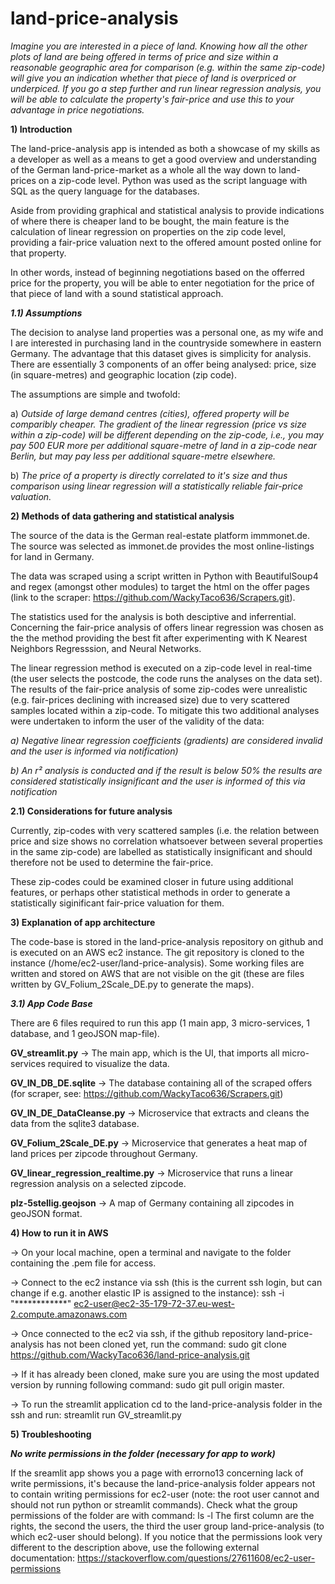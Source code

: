 # land-price-analysis

*Imagine you are interested in a piece of land. Knowing how all the other plots of land are being offered in terms of price and size within a reasonable geographic area for comparison (e.g. within the same zip-code) will give you an indication whether that piece of land is overpriced or underpiced. If you go a step further and run linear regression analysis, you will be able to calculate the property's fair-price and use this to your advantage in price negotiations.*

**1) Introduction**

The land-price-analysis app is intended as both a showcase of my skills as a developer as well as a means to get a good overview and understanding of the German land-price-market as a whole all the way down to land-prices on a zip-code level. Python was used as the script language with SQL as the query language for the databases. 

Aside from providing graphical and statistical analysis to provide indications of where there is cheaper land to be bought, the main feature is the calculation of linear regression on properties on the zip code level, providing a fair-price valuation next to the offered amount posted online for that property.

In other words, instead of beginning negotiations based on the offerred price for the property, you will be able to enter negotiation for the price of that piece of land with a sound statistical approach.

***1.1) Assumptions***

The decision to analyse land properties was a personal one, as my wife and I are interested in purchasing land in the countryside somewhere in eastern Germany. The advantage that this dataset gives is simplicity for analysis. There are essentially 3 components of an offer being analysed: price, size (in square-metres) and geographic location (zip code).

The assumptions are simple and twofold: 

a) *Outside of large demand centres (cities), offered property will be comparibly cheaper. The gradient of the linear regression (price vs size within a zip-code) will be different depending on the zip-code, i.e., you may pay 500 EUR more per additional square-metre of land in a zip-code near Berlin, but may pay less per additional square-metre elsewhere.*

b) *The price of a property is directly correlated to it's size and thus comparison using linear regression will a statistically reliable fair-price valuation.*

**2) Methods of data gathering and statistical analysis**

The source of the data is the German real-estate platform immmonet.de. The source was selected as immonet.de provides the most online-listings for land in Germany.

The data was scraped using a script written in Python with BeautifulSoup4 and regex (amongst other modules) to target the html on the offer pages (link to the scraper: https://github.com/WackyTaco636/Scrapers.git).

The statistics used for the analysis is both desciptive and inferrential. Concerning the fair-price analysis of offers linear regression was chosen as the the method providing the best fit after experimenting with K Nearest Neighbors Regresssion, and Neural Networks. 

The linear regression method is executed on a zip-code level in real-time (the user selects the postcode, the code runs the analyses on the data set). The results of the fair-price analysis of some zip-codes were unrealistic (e.g. fair-prices declining with increased size) due to very scattered samples located within a zip-code. To mitigate this two additional analyses were undertaken to inform the user of the validity of the data:

*a) Negative linear regression coefficients (gradients) are considered invalid and the user is informed via notification)*

*b) An r² analysis is conducted and if the result is below 50% the results are considered statistically insignificant and the user is informed of this via notification*

**2.1) Considerations for future analysis**

Currently, zip-codes with very scattered samples (i.e. the relation between price and size shows no correlation whatsoever between several properties in the same zip-code) are labelled as statistically insignificant and should therefore not be used to determine the fair-price.

These zip-codes could be examined closer in future using additional features, or perhaps other statistical methods in order to generate a statistically siginificant fair-price valuation for them.

**3) Explanation of app architecture**

The code-base is stored in the land-price-analysis repository on github and is executed on an AWS ec2 instance.
The git repository is cloned to the instance (/home/ec2-user/land-price-analysis).
Some working files are written and stored on AWS that are not visible on the git (these are files written by GV_Folium_2Scale_DE.py to generate the maps).

***3.1) App Code Base***

There are 6 files required to run this app (1 main app, 3 micro-services, 1 database, and 1 geoJSON map-file).

**GV_streamlit.py** -> The main app, which is the UI, that imports all micro-services required to visualize the data.

**GV_IN_DB_DE.sqlite** -> The database containing all of the scraped offers (for scraper, see: https://github.com/WackyTaco636/Scrapers.git)

**GV_IN_DE_DataCleanse.py** -> Microservice that extracts and cleans the data from the sqlite3 database.

**GV_Folium_2Scale_DE.py** -> Microservice that generates a heat map of land prices per zipcode throughout Germany.

**GV_linear_regression_realtime.py** -> Microservice that runs a linear regression analysis on a selected zipcode.

**plz-5stellig.geojson** -> A map of Germany containing all zipcodes in geoJSON format.


**4) How to run it in AWS**

-> On your local machine, open a terminal and navigate to the folder containing the .pem file for access.

-> Connect to the ec2 instance via ssh (this is the current ssh login, but can change if e.g. another elastic IP is assigned to the instance): ssh -i "************" ec2-user@ec2-35-179-72-37.eu-west-2.compute.amazonaws.com

-> Once connected to the ec2 via ssh, if the github repository land-price-analysis has not been cloned yet, run the command: sudo git clone https://github.com/WackyTaco636/land-price-analysis.git

-> If it has already been cloned, make sure you are using the most updated version by running following command: sudo git pull origin master.

-> To run the streamlit application cd to the land-price-analysis folder in the ssh and run: streamlit run GV_streamlit.py

**5) Troubleshooting**

***No write permissions in the folder (necessary for app to work)***

If the sreamlit app shows you a page with errorno13 concerning lack of write permissions, it's because the land-price-analysis folder appears not to contain writing permissions for ec2-user (note: the root user cannot and should not run python or streamlit commands). Check what the group permissions of the folder are with command: ls -l
The first column are the rights, the second the users, the third the user group land-price-analysis (to which ec2-user should belong). 
If you notice that the permissions look very different to the description above, use the following external documentation: https://stackoverflow.com/questions/27611608/ec2-user-permissions
